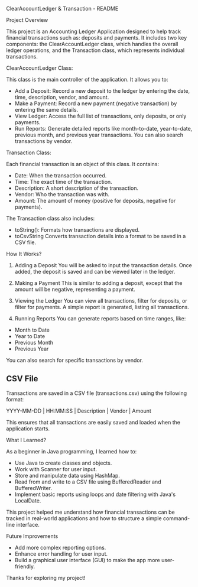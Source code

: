  ClearAccountLedger & Transaction - README

Project Overview

This project is an Accounting Ledger Application designed to help track financial transactions such as:
deposits and payments. 
It includes two key components:
 the ClearAccountLedger class, which handles the overall ledger operations,
 and the Transaction class, which represents individual transactions.

ClearAccountLedger Class:

This class is the main controller of the application. It allows you to:

- Add a Deposit: Record a new deposit to the ledger by entering the date, time, description, vendor, and amount.
- Make a Payment: Record a new payment (negative transaction) by entering the same details.
- View Ledger: Access the full list of transactions, only deposits, or only payments.
- Run Reports: Generate detailed reports like month-to-date, year-to-date, previous month, and previous year transactions. You can also search transactions by vendor.

Transaction Class:

Each financial transaction is an object of this class. It contains:

- Date: When the transaction occurred.
- Time: The exact time of the transaction.
- Description: A short description of the transaction.
- Vendor: Who the transaction was with.
- Amount: The amount of money (positive for deposits, negative for payments).

The Transaction class also includes:

- toString(): Formats how transactions are displayed.
- toCsvString Converts transaction details into a format to be saved in a CSV file.

How It Works?

 1. Adding a Deposit
You will be asked to input the transaction details. Once added, the deposit is saved and can be viewed later in the ledger.

2. Making a Payment
This is similar to adding a deposit, except that the amount will be negative, representing a payment. 

 3. Viewing the Ledger
You can view all transactions, filter for deposits, or filter for payments. A simple report is generated, listing all transactions.

 4. Running Reports
You can generate reports based on time ranges, like:
- Month to Date
- Year to Date
- Previous Month
- Previous Year

You can also search for specific transactions by vendor.

## CSV File

Transactions are saved in a CSV file (transactions.csv) using the following format:


YYYY-MM-DD | HH:MM:SS | Description | Vendor | Amount


This ensures that all transactions are easily saved and loaded when the application starts.

What I Learned?

As a beginner in Java programming, I learned how to:
- Use Java to create classes and objects.
- Work with Scanner for user input.
- Store and manipulate data using HashMap.
- Read from and write to a CSV file using BufferedReader and BufferedWriter.
- Implement basic reports using loops and date filtering with Java's LocalDate.

This project helped me understand how financial transactions can be tracked in real-world applications and how to structure a simple command-line interface.

 Future Improvements

- Add more complex reporting options.
- Enhance error handling for user input.
- Build a graphical user interface (GUI) to make the app more user-friendly.

Thanks for exploring my project! 
